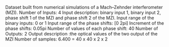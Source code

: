Dataset built from numerical simulations of a Mach–Zehnder interferometer (MZI).
Number of Inputs: 4
Input description: binary input 1, binary input 2, phase shift 1 of the MZI  and phase shift 2 of the MZI.
Input range of the binary inputs: 0 or 1
Input range of the phase shifts: [0 2pi]
Increment of the phase shifts: 0.05pi
Number of values of each phase shift: 40
Number of Outputs: 2
Output description :the optical values of the two output of the MZI
Number of samples: 6.400 = 40 x 40 x 2 x 2
